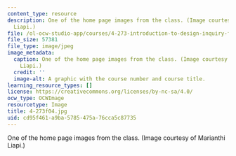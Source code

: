 ```yaml
---
content_type: resource
description: One of the home page images from the class. (Image courtesy of Marianthi
  Liapi.)
file: /ol-ocw-studio-app/courses/4-273-introduction-to-design-inquiry-fall-2004/cd95f461a9ba5785475a76cca5c87735_4-273f04.jpg
file_size: 57381
file_type: image/jpeg
image_metadata:
  caption: One of the home page images from the class. (Image courtesy of Marianthi
    Liapi.)
  credit: ''
  image-alt: A graphic with the course number and course title.
learning_resource_types: []
license: https://creativecommons.org/licenses/by-nc-sa/4.0/
ocw_type: OCWImage
resourcetype: Image
title: 4-273f04.jpg
uid: cd95f461-a9ba-5785-475a-76cca5c87735
---
```

One of the home page images from the class. (Image courtesy of Marianthi Liapi.)